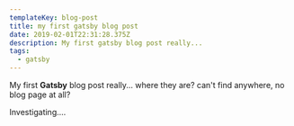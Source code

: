 ```yaml
---
templateKey: blog-post
title: my first gatsby blog post
date: 2019-02-01T22:31:28.375Z
description: My first gatsby blog post really...
tags:
  - gatsby
---
```

My first **Gatsby** blog post really... where they are? can't find anywhere, no blog page at all?

Investigating....
